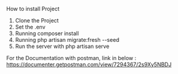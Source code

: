 How to install Project

1. Clone the Project
2. Set the .env
3. Running composer install
4. Running php artisan migrate:fresh --seed
5. Run the server with php artisan serve


For the Documentation with postman, link in below :
https://documenter.getpostman.com/view/7294367/2s9Xy5NBDJ
